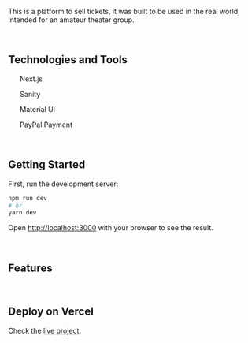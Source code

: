 This is a platform to sell tickets, it was built to be used in the real world, intended for an amateur theater group.

<br />

## Technologies and Tools
<ul>Next.js</ul>
<ul>Sanity</ul>
<ul>Material UI</ul>
<ul>PayPal Payment</ul>

<br />

## Getting Started

First, run the development server:

```bash
npm run dev
# or
yarn dev
```

Open [http://localhost:3000](http://localhost:3000) with your browser to see the result.

<br />

## Features

<br />

## Deploy on Vercel

Check the [live project](#).
